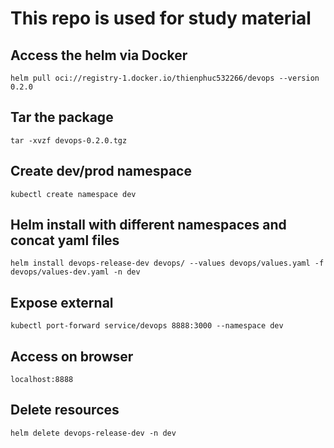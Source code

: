 # This repo is used for study material

## Access the helm via Docker

```helm pull oci://registry-1.docker.io/thienphuc532266/devops --version 0.2.0```

## Tar the package
```tar -xvzf devops-0.2.0.tgz```

## Create dev/prod namespace
```
kubectl create namespace dev
```

## Helm install with different namespaces and concat yaml files
```helm install devops-release-dev devops/ --values devops/values.yaml -f  devops/values-dev.yaml -n dev```

## Expose external
```kubectl port-forward service/devops 8888:3000 --namespace dev```

## Access on browser
```localhost:8888```

## Delete resources
```helm delete devops-release-dev -n dev```


